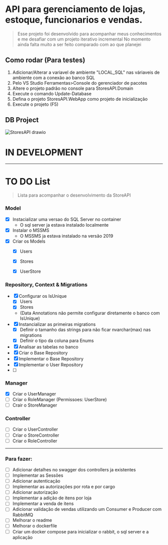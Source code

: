 
# API para gerenciamento de lojas, estoque, funcionarios e vendas.
> Esse projeto foi desenvolvido para acompanhar meus conhecimentos e me desafiar com um projeto iterativo incremental
No momento ainda falta muito a ser feito comparado com ao que planejei

## Como rodar (Para testes)
1. Adicionar/Alterar a variavel de ambiente "LOCAL_SQL" nas váriaveis de ambiente com a conexão ao banco SQL
2. Pelo VS Studio Ferramentas>Console do gerenciador de pacotes
3. Altere o projeto padrão no console para StoresAPI.Domain
4. Execute o comando Update-Database
5. Defina o projeto StoresAPI.WebApp como projeto de inicialização
6. Execute o projeto (F5)

## DB Project
![StoresAPI drawio](https://github.com/Luanxpg9/StoresAPI/assets/12550348/7b048b18-77b0-4b37-9c99-5207cb2db442)

# IN DEVELOPMENT
---
# TO DO List
> Lista para acompanhar o desenvolvimento da StoreAPI

### Model

- [X] Instacializar uma versao do SQL Server no container
    - O sql server ja estava instalado localmente
- [X] Instalar o MSSMS
    - O MSSMS ja estava instalado na versão 2019
- [X] Criar os Models
    - [X] Users
    - [X] Stores
    - [X] UserStore


### Repository, Context & Migrations
- [X] Configurar os IsUnique 
    - [X] Users
    - [X] Stores
    - (Data Annotations não permite configurar diretamente o banco com IsUnique)
- [X] Instancializar as primeiras migrations
    - [X] Definir o tamanho das strings para não ficar nvarchar(max) nas migrations
    - [X] Definir o tipo da coluna para Enums
- [X] Analisar as tabelas no banco
- [X] Criar o Base Repository
- [X] Implementar o Base Repository
- [X] Implementar o User Repository
- [ ] 

### Manager
- [X] Criar o UserManager
- [ ] Criar o RoleManager (Permissoes: UserStore)
- [ ] Crair o StoreManager

### Controller
- [ ] Criar o UserController
- [ ] Criar o StoreController
- [ ] Criar o RoleController

---
### Para fazer:
- [ ] Adicionar detalhes no swagger dos controllers ja existentes
- [ ] Implementar as Sessões
- [ ] Adicionar autenticação
- [ ] Implementar as autorizações por rota e por cargo
- [ ] Adicionar autorização
- [ ] Implementar a adição de itens por loja
- [ ] Implementar a venda de itens
- [ ] Adicionar validação de vendas utilizando um Consumer e Producer com RabbitMQ
- [ ] Melhorar o readme
- [ ] Melhorar o dockerfile
- [ ] Criar um docker compose para inicializar o rabbit, o sql server e a aplicação
